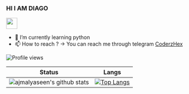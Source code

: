 
<h3 align="left">HI I AM DIAGO</h3> <img src="https://raw.githubusercontent.com/MartinHeinz/MartinHeinz/master/wave.gif" width="30px">

- 🌱 I’m currently learning python 
- 📫 How to reach ? -> You can reach me through telegram [CoderzHex](https://t.me/coderzHex)


<!---this is a ✨ special ✨ repository because its `README.md` (this file) appears on your GitHub profile.
You can click the Preview link to take a look at your changes.
--->



![Profile views](https://gpvc.arturio.dev/ajmalyaseen)


Status | Langs
 --- | ---
![ajmalyaseen's github stats](https://github-readme-stats.vercel.app/api?username=ajmalyaseen&theme=dark&show_icons=true) | [![Top Langs](https://github-readme-stats.vercel.app/api/top-langs/?username=ajmalyaseen&langs_count=8&layout=compact)](https://github.com/ajmalyaseen/)



